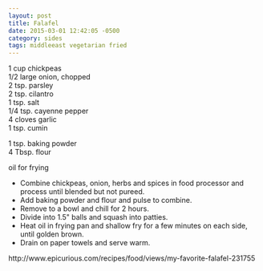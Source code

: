 ```yaml
---
layout: post
title: Falafel
date: 2015-03-01 12:42:05 -0500
category: sides
tags: middleeast vegetarian fried
---
```

1 cup chickpeas  
1/2 large onion, chopped  
2 tsp. parsley  
2 tsp. cilantro  
1 tsp. salt  
1/4 tsp. cayenne pepper  
4 cloves garlic  
1 tsp. cumin  
  
1 tsp. baking powder  
4 Tbsp. flour  
  
oil for frying  
<ul>
	<li>Combine chickpeas, onion, herbs and spices in food processor and process until blended but not pureed.</li>
	<li>Add baking powder and flour and pulse to combine.</li>
	<li>Remove to a bowl and chill for 2 hours.</li>
	<li>Divide into 1.5" balls and squash into patties.</li>
	<li>Heat oil in frying pan and shallow fry for a few minutes on each side, until golden brown.</li>
	<li>Drain on paper towels and serve warm.</li>
</ul>
http://www.epicurious.com/recipes/food/views/my-favorite-falafel-231755  
